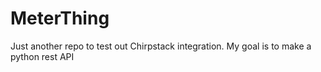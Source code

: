 # MeterThing
Just another repo to test out Chirpstack integration. My goal is to make a python rest API
